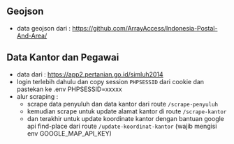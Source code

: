 ## Geojson
- data geojson dari : https://github.com/ArrayAccess/Indonesia-Postal-And-Area/

## Data Kantor dan Pegawai
- data dari : https://app2.pertanian.go.id/simluh2014
- login terlebih dahulu dan copy session `PHPSESSID` dari cookie dan pastekan ke .env PHPSESSID=xxxxx
- alur scraping :
  - scrape data penyuluh dan data kantor dari route `/scrape-penyuluh`
  - kemudian scrape untuk update alamat kantor di route `/scrape-kantor`
  - dan terakhir untuk update koordinate kantor dengan bantuan google api find-place dari route `/update-koordinat-kantor` (wajib mengisi env GOOGLE_MAP_API_KEY)